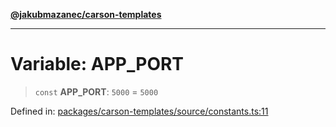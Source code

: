 [**@jakubmazanec/carson-templates**](../README.md)

---

# Variable: APP_PORT

> `const` **APP_PORT**: `5000` = `5000`

Defined in:
[packages/carson-templates/source/constants.ts:11](https://github.com/jakubmazanec/tools/blob/acfa246dbb1035f65efb7fa114167a3cbefca108/packages/carson-templates/source/constants.ts#L11)
